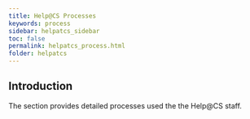 ```yaml
---
title: Help@CS Processes
keywords: process
sidebar: helpatcs_sidebar
toc: false
permalink: helpatcs_process.html
folder: helpatcs
---
```


## Introduction

The section provides detailed processes used the the Help@CS staff.
